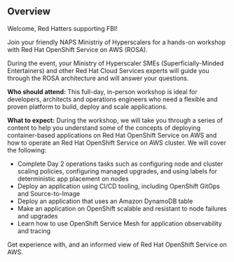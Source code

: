 <!-- ![home-page-image](./assets/images/home-page.png){ align=center } -->

## Overview
Welcome, Red Hatters supporting FBI!

Join your friendly NAPS Ministriy of Hyperscalers for a hands-on workshop with Red Hat OpenShift Service on AWS (ROSA). 

During the event, your Ministry of Hyperscaler SMEs (Superficially-Minded Entertainers) and other Red Hat Cloud Services experts will guide you through the ROSA architecture and will answer your questions. 

**Who should attend:** This full-day, in-person workshop is ideal for developers, architects and operations engineers who need a flexible and proven platform to build, deploy and scale applications.

**What to expect:** During the workshop, we will take you through a series of content to help you understand some of the concepts of deploying container-based applications on Red Hat OpenShift Service on AWS and how to operate an Red Hat OpenShift Service on AWS cluster. We will cover the following:

- Complete Day 2 operations tasks such as configuring node and cluster scaling policies, configuring managed upgrades, and using labels for deterministic app placement on nodes
- Deploy an application using CI/CD tooling, including OpenShift GitOps and Source-to-Image
- Deploy an application that uses an Amazon DynamoDB table
- Make an application on OpenShift scalable and resistant to node failures and upgrades
- Learn how to use OpenShift Service Mesh for application observability and tracing

Get experience with, and an informed view of Red Hat OpenShift Service on AWS.
